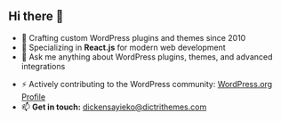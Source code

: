 ## Hi there 👋

- 🔭 Crafting custom WordPress plugins and themes since 2010 
- 🌱 Specializing in **React.js** for modern web development 
- 💬 Ask me anything about WordPress plugins, themes, and advanced integrations 
<!-- - 💻 Currently developing innovative WordPress themes at <a href="https://dictrithemes.com" target="_blank">Dictri Themes</a>  -->
- ⚡ Actively contributing to the WordPress community: <a href="https://profiles.wordpress.org/dickensayiekos/" target="_blank">WordPress.org Profile</a>
- 📫 **Get in touch:** <a href="mailto:dickensayieko@dictrithemes.com" target="_blank">dickensayieko@dictrithemes.com</a>

